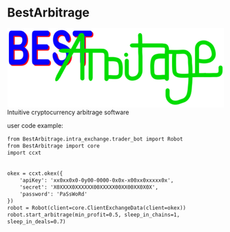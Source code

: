 # BestArbitrage
![image](https://github.com/VladKochetov007/BestArbitrage/blob/main/LOGO.PNG?raw=true)
Intuitive cryptocurrency arbitrage software

user code example:
```
from BestArbitrage.intra_exchange.trader_bot import Robot
from BestArbitrage import core
import ccxt


okex = ccxt.okex({
    'apiKey': 'xx0xx0x0-0y00-0000-0x0x-x00xx0xxxxx0x',
    'secret': 'X0XXXX0XXXXXX00XXXXX00XX00XX0X0X',
    'password': 'PaSsWoRd'
})
robot = Robot(client=core.ClientExchangeData(client=okex))
robot.start_arbitrage(min_profit=0.5, sleep_in_chains=1, sleep_in_deals=0.7)
```
